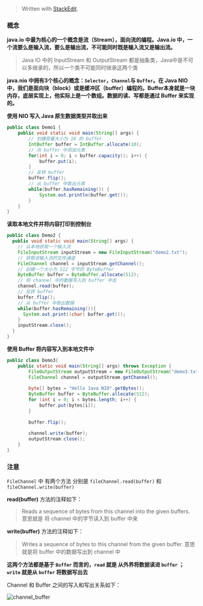 


> Written with [StackEdit](https://stackedit.io/).

### 概念
**java.io 中最为核心的一个概念是流（Stream），面向流的编程。Java.io 中，一个流要么是输入流，要么是输出流，不可能同时既是输入流又是输出流。**
> Java IO 中的 InputStream 和 OutputStream 都是抽象类，Java中是不可以多继承的，所以一个类不可能同时继承这两个类

**java.nio 中拥有3个核心的概念：`Selector`，`Channel`与 `Buffer`。在 Java NIO 中，我们是面向块（block）或是缓冲区（buffer）编程的。Buffer本身就是一块内存，底层实现上，他实际上是一个数组。数据的读、写都是通过 Buffer 来实现的。**


**使用 NIO 写入 Java 原生数据类型并取出来**

```java
public class Demo1 {
	public void static void main(String[] args) {
		// 创建容量大小为 10 的 buffer
		IntBuffer buffer = IntBuffer.allocate(10);
		// 向 buffer 中添加元素
		for(int i = 0; i < buffer.capacity(); i++) {
			buffer.put(i);
		}
		// 反转 buffer
		buffer.flip();
		// 从 buffer 中取出元素
		while(buffer.hasRemaining()) {
			System.out.println(buffer.get());
		}
	}
}
```

**读取本地文件并将内容打印到控制台**

```java
public class Demo2 {
  public void static void main(String[] args) {
    // 从本地获取一个输入流
    FileInputStream inputStream = new FileInputStream("demo2.txt");
    // 获取该输入流的文件通道
    FileChannel channel = inputStream.getChannel();
    // 创建一个大小为 512 字节的 ByteBuffer
    ByteBuffer buffer = ByteBuffer.allocate(512);
    // 将 channel 中的数据写入到 buffer 中去
    channel.read(buffer);
    // 反转 buffer
    buffer.flip();
    // 从 buffer 中取出数据
    while(buffer.hasRemaining()){
      System.out.print((char) buffer.get());
    }
    inputStream.close();
  }
}
```

**使用 Buffer 将内容写入到本地文件中**

```java
public class Demo3{
	public static void main(String[] args) throws Exception {
		FileOutputStream outputStream = new FileOutputStream("demo3.txt");
		FileChannel channel = outputStream.getChannel();
		
		byte[] bytes = "Hello Java NIO".getBytes();
		ByteBuffer buffer = ByteBuffer.allocate(512);
		for (int i = 0; i < bytes.length; i++) {
			buffer.put(bytes[i]);
		}
		
		buffer.flip();
		
		channel.write(buffer);
		outputStream.close();
	}
}
```

### 注意
`FileChannel` 中 有两个方法 分别是 `fileChannel.read(buffer)` 和`fileChannel.write(buffer)` 

**read(buffer)** 方法的注释如下：
> Reads a sequence of bytes from this channel into the given buffers.
> 意思就是 将 channel 中的字节读入到 buffer 中来

**write(buffer)** 方法的注释如下：
> Writes a sequence of bytes to this channel from the given buffer.
> 意思就是将 buffer 中的数据写出到 channel 中

**这两个方法都是基于 `Buffer` 而言的，`read` 就是 从外界将数据读进 `buffer` ；`write` 就是从 `buffer` 将数据写出去**

Channel 和 Buffer 之间的写入和写出关系如下：

![channel_buffer](https://user-gold-cdn.xitu.io/2018/9/5/165a9dd0f80e150b?w=1007&h=1603&f=jpeg&s=169743)


<!--stackedit_data:
eyJoaXN0b3J5IjpbMTE2OTY5NTc3NywtMTc3MDQwNDAxNCwyNj
QyMzkwMDQsLTE3MzA3NjkyMDYsMTM3NDQyMTEyOCwxNDkzNjc4
MjIsLTE1MDkwOTE1MTAsLTE4NzYwNDcyNjIsMjY5MDUxNjkwXX
0=
-->